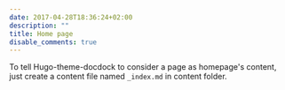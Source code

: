 ```yaml
---
date: 2017-04-28T18:36:24+02:00
description: ""
title: Home page
disable_comments: true
---
```


To tell Hugo-theme-docdock to consider a page as homepage's content, just create a content file named `_index.md` in content folder.
